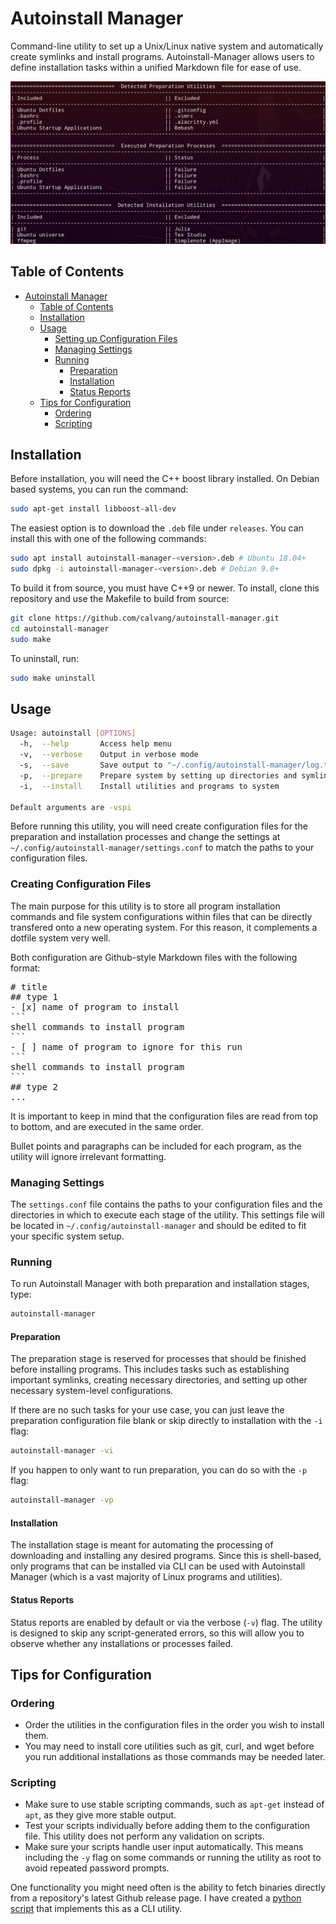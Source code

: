 # Autoinstall Manager

Command-line utility to set up a Unix/Linux native system and automatically create symlinks and install programs. Autoinstall-Manager allows users to define installation tasks within a unified Markdown file for ease of use.

![table](assets/table2.png)

## Table of Contents
- [Autoinstall Manager](#autoinstall-manager)
  - [Table of Contents](#table-of-contents)
  - [Installation](#installation)
  - [Usage](#usage)
    - [Setting up Configuration Files](#setting-up-configuration-files)
    - [Managing Settings](#managing-settings)
    - [Running](#running)
      - [Preparation](#preparation)
      - [Installation](#installation-1)
      - [Status Reports](#status-reports)
  - [Tips for Configuration](#tips-for-configuration)
    - [Ordering](#ordering)
    - [Scripting](#scripting)


## Installation

Before installation, you will need the C++ boost library installed. On Debian based systems, you can run the command:

```bash
sudo apt-get install libboost-all-dev
```

The easiest option is to download the `.deb` file under `releases`. You can install this with one of the following commands:

```bash
sudo apt install autoinstall-manager-<version>.deb # Ubuntu 18.04+
sudo dpkg -i autoinstall-manager-<version>.deb # Debian 9.0+
```

To build it from source, you must have C++9 or newer.
To install, clone this repository and use the Makefile to build from source:

```bash
git clone https://github.com/calvang/autoinstall-manager.git
cd autoinstall-manager
sudo make
```

To uninstall, run:

```bash
sudo make uninstall
```

## Usage

```bash
Usage: autoinstall [OPTIONS]
  -h,  --help       Access help menu
  -v,  --verbose    Output in verbose mode
  -s,  --save       Save output to "~/.config/autoinstall-manager/log.txt"
  -p,  --prepare    Prepare system by setting up directories and symlinks
  -i,  --install    Install utilities and programs to system
  
Default arguments are -vspi
```

Before running this utility, you will need create configuration files for the preparation and installation processes and change the settings at `~/.config/autoinstall-manager/settings.conf` to match the paths to your configuration files. 

### Creating Configuration Files

The main purpose for this utility is to store all program installation commands and file system configurations within files that can be directly transfered onto a new operating system. For this reason, it complements a dotfile system very well.

Both configuration are Github-style Markdown files with the following format:

<pre>
# title
## type 1
- [x] name of program to install
```
shell commands to install program
```
- [ ] name of program to ignore for this run
```
shell commands to install program
```
## type 2
...
</pre>

It is important to keep in mind that the configuration files are read from top to bottom, and are executed in the same order.

Bullet points and paragraphs can be included for each program, as the utility will ignore irrelevant formatting.

### Managing Settings

The `settings.conf` file contains the paths to your configuration files and the directories in which to execute each stage of the utility. This settings file will be located in `~/.config/autoinstall-manager` and should be edited to fit your specific system setup.

### Running

To run Autoinstall Manager with both preparation and installation stages, type:

```bash
autoinstall-manager
```

#### Preparation

The preparation stage is reserved for processes that should be finished before installing programs. This includes tasks such as establishing important symlinks, creating necessary directories, and setting up other necessary system-level configurations.

If there are no such tasks for your use case, you can just leave the preparation configuration file blank or skip directly to installation with the `-i` flag:

```bash
autoinstall-manager -vi
```

If you happen to only want to run preparation, you can do so with the `-p` flag:

```bash
autoinstall-manager -vp
```

#### Installation

The installation stage is meant for automating the processing of downloading and installing any desired programs. Since this is shell-based, only programs that can be installed via CLI can be used with Autoinstall Manager (which is a vast majority of Linux programs and utilities).

#### Status Reports

Status reports are enabled by default or via the verbose (`-v`) flag. The utility is designed to skip any script-generated errors, so this will allow you to observe whether any installations or processes failed.

## Tips for Configuration

### Ordering

- Order the utilities in the configuration files in the order you wish to install them.
- You may need to install core utilities such as git, curl, and wget before you run additional installations as those commands may be needed later.

### Scripting

- Make sure to use stable scripting commands, such as `apt-get` instead of `apt`, as they give more stable output.
- Test your scripts individually before adding them to the configuration file. This utility does not perform any validation on scripts.
- Make sure your scripts handle user input automatically. This means including the `-y` flag on some commands or running the utility as root to avoid repeated password prompts.

One functionality you might need often is the ability to fetch binaries directly from a repository's latest Github release page. I have created a [python script](https://gist.github.com/calvang/c36ae007d899b62ac03766199a19ed5c) that implements this as a CLI utility. 